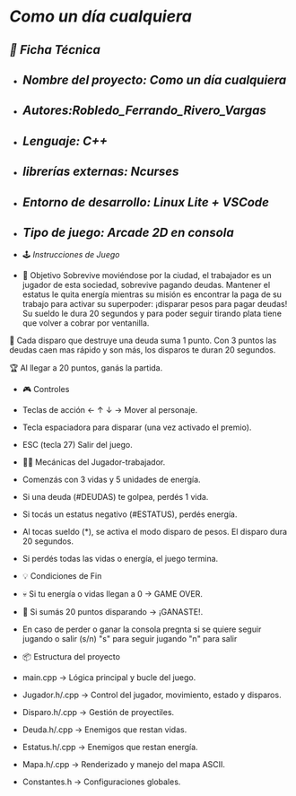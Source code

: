 # ***Como un día cualquiera***

## ***📄 Ficha Técnica***

* ##   ***Nombre del proyecto: Como un día cualquiera***
* ## ***Autores:Robledo_Ferrando_Rivero_Vargas***
* ## ***Lenguaje: C++***
* ## ***librerías externas: Ncurses***
* ## ***Entorno de desarrollo: Linux Lite + VSCode***
* ## ***Tipo de juego: Arcade 2D en consola***


* 🕹️  _Instrucciones de Juego_


* 🎯 Objetivo
Sobrevive moviéndose por la ciudad, el trabajador es un jugador de esta sociedad, sobrevive pagando deudas. Mantener el estatus le quita energía mientras su misión es encontrar la paga de su trabajo para activar su superpoder: ¡disparar pesos para pagar deudas! Su sueldo le dura 20 segundos y para poder seguir tirando plata tiene que volver a cobrar por ventanilla.

🔫 Cada disparo que destruye una deuda suma 1 punto.
Con 3 puntos las deudas caen mas rápido y son más, los disparos te duran 20 segundos.

🏆 Al llegar a 20 puntos, ganás la partida.

* 🎮 Controles
* Teclas de	acción
← ↑ ↓ →	Mover al personaje.

* Tecla espaciadora para disparar (una vez activado el premio).

* ESC (tecla 27)	Salir del juego.

* 🧍‍♂️ Mecánicas del Jugador-trabajador.
* Comenzás con 3 vidas y 5 unidades de energía.

* Si una deuda (#DEUDAS) te golpea, perdés 1 vida.

* Si tocás un estatus negativo (#ESTATUS), perdés energía.

* Al tocas sueldo (*), se activa el modo disparo de pesos.
El disparo dura 20 segundos.

* Si perdés todas las vidas o energía, el juego termina.

* 💡 Condiciones de Fin
* 💀 Si tu energía o vidas llegan a 0 → GAME OVER.

* 🎉 Si sumás 20 puntos disparando → ¡GANASTE!.

* En caso de perder o ganar la consola pregnta si se quiere seguir jugando o salir (s/n) "s" para seguir jugando "n" para salir 

* 📦 Estructura del proyecto

* main.cpp → Lógica principal y bucle del juego.

* Jugador.h/.cpp → Control del jugador, movimiento, estado y disparos.

* Disparo.h/.cpp → Gestión de proyectiles.

* Deuda.h/.cpp → Enemigos que restan vidas.

* Estatus.h/.cpp → Enemigos que restan energía.

* Mapa.h/.cpp → Renderizado y manejo del mapa ASCII.

* Constantes.h → Configuraciones globales.


